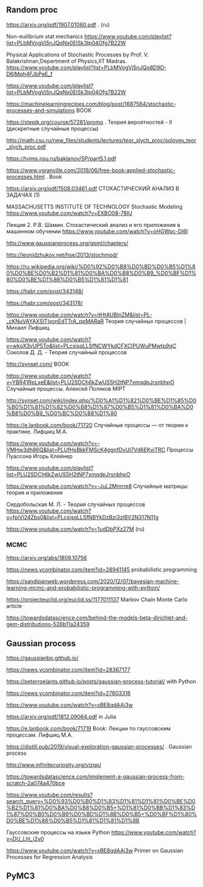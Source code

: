## Random proc

https://arxiv.org/pdf/1907.01060.pdf . (ru)

Non-euilibrium stat mechanics
https://www.youtube.com/playlist?list=PLbMVogVj5nJQqNx0ElSk3Ip04Ofg7B22W

Physical Applications of Stochastic Processes by Prof. V. Balakrishnan,Department of Physics,IIT Madras.
https://www.youtube.com/playlist?list=PLbMVogVj5nJQo8D9D-D6lMqh4FJbPeE_f


https://www.youtube.com/playlist?list=PLbMVogVj5nJQqNx0ElSk3Ip04Ofg7B22W

https://machinelearningrecipes.com/blog/post/1687564/stochastic-processes-and-simulations BOOK

https://stepik.org/course/57281/promo . Теория вероятностей - II (дискретные случайные процессы)

http://math.csu.ru/new_files/students/lectures/teor_slych_proc/solovev_teor_slych_proc.pdf

https://tvims.nsu.ru/baklanov/SP/part5.1.pdf

https://www.vgranville.com/2018/06/free-book-applied-stochastic-processes.html . Book

https://arxiv.org/pdf/1508.03461.pdf СТОХАСТИЧЕСКИЙ АНАЛИЗ В ЗАДАЧАХ (1)

MASSACHUSETTS INSTITUTE OF TECHNOLOGY Stochastic Modeling
https://www.youtube.com/watch?v=EXBO08-78IU

Лекция 2. Р.В. Шамин. Стохастический анализ и его приложения в машинном обучении
https://www.youtube.com/watch?v=oHGWpc-Dl6I

http://www.gaussianprocess.org/gpml/chapters/

http://leonidzhukov.net/hse/2013/stochmod/

https://ru.wikipedia.org/wiki/%D0%92%D0%B8%D0%BD%D0%B5%D1%80%D0%BE%D0%B2%D1%81%D0%BA%D0%B8%D0%B9_%D0%BF%D1%80%D0%BE%D1%86%D0%B5%D1%81%D1%81

https://habr.com/post/343148/

https://habr.com/post/343178/

https://www.youtube.com/watch?v=itHtAUBlnZM&list=PL-_cKNuVAYAXSlTlxonEdTTrA_ppMARaR Теория случайных процессов | Михаил Лифшиц

https://www.youtube.com/watch?v=wkoX3vUP5To&list=PLcsjsqLLSfNCWYkdCFXCIPUWuPMwtp9qC Соколов Д. Д. - Теория случайный процессов

http://synset.com/  BOOK

https://www.youtube.com/watch?v=YBR41RpLxeE&list=PLU2SDCh6kZwUS5H2tNP7xmqdpJrsnbhpO Случайные процессы. Алексей Поляков MIPT

http://synset.com/wiki/index.php/%D0%A1%D1%82%D0%BE%D1%85%D0%B0%D1%81%D1%82%D0%B8%D1%87%D0%B5%D1%81%D0%BA%D0%B8%D0%B9_%D0%BC%D0%B8%D1%80



https://e.lanbook.com/book/71720 Случайные процессы — от теории к практике. Лифшиц М.А.

https://www.youtube.com/watch?v=-VMHw3dh86Q&list=PLUfHxBkkFMScK4ggnfDyUl7Vd6EKvjTRC Процессы Пуассона
Игорь Клейнер

https://www.youtube.com/playlist?list=PLU2SDCh6kZwUS5H2tNP7xmqdpJrsnbhpO

https://www.youtube.com/watch?v=-JuL2Mmrre8 Случайные матрицы: теория и приложения

Сердобольская М. Л. - Теория случайных процессов https://www.youtube.com/watch?v=fpiVl24Zbs0&list=PLcsjsqLLSfNBYkDzBzi3zlBV2N317N11g

https://www.youtube.com/watch?v=1udDbPXz27M (ru)


### MCMC

https://arxiv.org/abs/1809.10756

https://news.ycombinator.com/item?id=28941145 probabilistic programming 

https://sandipanweb.wordpress.com/2020/12/07/bayesian-machine-learning-mcmc-and-probabilistic-programming-with-python/


https://projecteuclid.org/euclid.ss/1177011137 Markov Chain Monte Carlo article

https://towardsdatascience.com/behind-the-models-beta-dirichlet-and-gem-distributions-526b11a24359



## Gaussian process 

https://gaussianbp.github.io/

https://news.ycombinator.com/item?id=28367177

https://peterroelants.github.io/posts/gaussian-process-tutorial/ with Python

https://news.ycombinator.com/item?id=27803316

https://www.youtube.com/watch?v=xBE8qdAAj3w

https://arxiv.org/pdf/1812.09064.pdf in Julia

https://e.lanbook.com/book/71719 Book: Лекции по гауссовским процессам. Лифшиц М.А.

https://distill.pub/2019/visual-exploration-gaussian-processes/ . Gaussian process

http://www.infinitecuriosity.org/vizgp/

https://towardsdatascience.com/implement-a-gaussian-process-from-scratch-2a074a470bce

https://www.youtube.com/results?search_query=%D0%93%D0%B0%D1%83%D1%81%D1%81%D0%BE%D0%B2%D1%81%D0%BA%D0%B8%D0%B5+%D1%81%D0%BB%D1%83%D1%87%D0%B0%D0%B9%D0%BD%D1%8B%D0%B5+%D0%BF%D1%80%D0%BE%D1%86%D0%B5%D1%81%D1%81%D1%8B

Гауссовские процессы на языке Python
https://www.youtube.com/watch?v=DU_Lhl_j2v0

https://www.youtube.com/watch?v=xBE8qdAAj3w Primer on Gaussian Processes for Regression Analysis

## PyMC3
